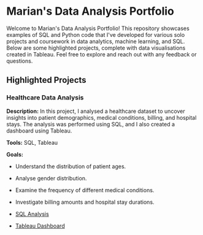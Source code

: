 # Marian's Data Analysis Portfolio

Welcome to Marian's Data Analysis Portfolio! This repository showcases examples of SQL and Python code that I've developed for various solo projects and coursework in data analytics, machine learning, and SQL. Below are some highlighted projects, complete with data visualisations created in Tableau. Feel free to explore and reach out with any feedback or questions.

## Highlighted Projects

### Healthcare Data Analysis
**Description:** In this project, I analysed a healthcare dataset to uncover insights into patient demographics, medical conditions, billing, and hospital stays. The analysis was performed using SQL, and I also created a dashboard using Tableau.

**Tools:** SQL, Tableau

**Goals:**
- Understand the distribution of patient ages.
- Analyse gender distribution.
- Examine the frequency of different medical conditions.
- Investigate billing amounts and hospital stay durations.

- [SQL Analysis](https://github.com/mamohamud/Healthcare-Data-analysis-SQL-Project.git)
- [Tableau Dashboard](https://public.tableau.com/views/HealthcareDashboard_17195888401180/Dashboard1?:language=en-GB&:sid=&:display_count=n&:origin=viz_share_link)


